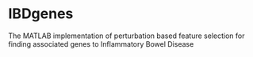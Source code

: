 # IBDgenes
The MATLAB implementation of perturbation based feature selection for finding associated genes to Inflammatory Bowel Disease
